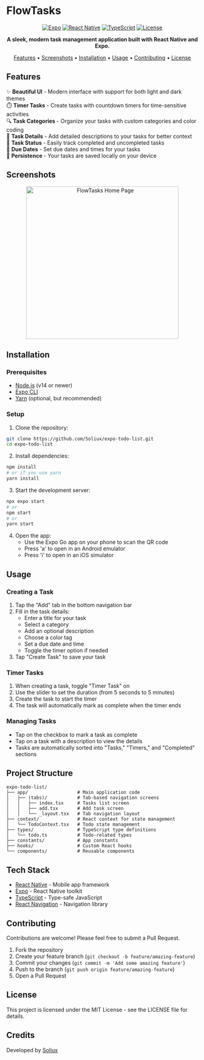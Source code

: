 # FlowTasks

<div align="center">

[![Expo](https://img.shields.io/badge/Expo-1B1F23?style=for-the-badge&logo=expo&logoColor=white)](https://expo.dev/)
[![React Native](https://img.shields.io/badge/React_Native-20232A?style=for-the-badge&logo=react&logoColor=61DAFB)](https://reactnative.dev/)
[![TypeScript](https://img.shields.io/badge/TypeScript-007ACC?style=for-the-badge&logo=typescript&logoColor=white)](https://www.typescriptlang.org/)
[![License](https://img.shields.io/badge/License-MIT-blue.svg?style=for-the-badge)](LICENSE)

**A sleek, modern task management application built with React Native and Expo.**

[Features](#features) •
[Screenshots](#screenshots) •
[Installation](#installation) •
[Usage](#usage) •
[Contributing](#contributing) •
[License](#license)

</div>

## Features

✨ **Beautiful UI** - Modern interface with support for both light and dark themes  
⏱️ **Timer Tasks** - Create tasks with countdown timers for time-sensitive activities  
🔍 **Task Categories** - Organize your tasks with custom categories and color coding  
📝 **Task Details** - Add detailed descriptions to your tasks for better context  
🔄 **Task Status** - Easily track completed and uncompleted tasks  
📅 **Due Dates** - Set due dates and times for your tasks  
💾 **Persistence** - Your tasks are saved locally on your device

## Screenshots

<div align="center">
  <img src="https://i.ibb.co/8gLZBGBt/SCR-20250327-elcs.png" alt="FlowTasks Home Page" width="400"/>
</div>

## Installation

### Prerequisites

- [Node.js](https://nodejs.org/) (v14 or newer)
- [Expo CLI](https://docs.expo.dev/get-started/installation/)
- [Yarn](https://yarnpkg.com/) (optional, but recommended)

### Setup

1. Clone the repository:

```bash
git clone https://github.com/Soliux/expo-todo-list.git
cd expo-todo-list
```

2. Install dependencies:

```bash
npm install
# or if you use yarn
yarn install
```

3. Start the development server:

```bash
npx expo start
# or
npm start
# or
yarn start
```

4. Open the app:
   - Use the Expo Go app on your phone to scan the QR code
   - Press 'a' to open in an Android emulator
   - Press 'i' to open in an iOS simulator

## Usage

### Creating a Task

1. Tap the "Add" tab in the bottom navigation bar
2. Fill in the task details:
   - Enter a title for your task
   - Select a category
   - Add an optional description
   - Choose a color tag
   - Set a due date and time
   - Toggle the timer option if needed
3. Tap "Create Task" to save your task

### Timer Tasks

1. When creating a task, toggle "Timer Task" on
2. Use the slider to set the duration (from 5 seconds to 5 minutes)
3. Create the task to start the timer
4. The task will automatically mark as complete when the timer ends

### Managing Tasks

- Tap on the checkbox to mark a task as complete
- Tap on a task with a description to view the details
- Tasks are automatically sorted into "Tasks," "Timers," and "Completed" sections

## Project Structure

```
expo-todo-list/
├── app/                  # Main application code
│   ├── (tabs)/           # Tab-based navigation screens
│   │   ├── index.tsx     # Tasks list screen
│   │   ├── add.tsx       # Add task screen
│   │   └── _layout.tsx   # Tab navigation layout
├── context/              # React context for state management
│   └── TodoContext.tsx   # Todo state management
├── types/                # TypeScript type definitions
│   └── todo.ts           # Todo-related types
├── constants/            # App constants
├── hooks/                # Custom React hooks
└── components/           # Reusable components
```

## Tech Stack

- [React Native](https://reactnative.dev/) - Mobile app framework
- [Expo](https://expo.dev/) - React Native toolkit
- [TypeScript](https://www.typescriptlang.org/) - Type-safe JavaScript
- [React Navigation](https://reactnavigation.org/) - Navigation library

## Contributing

Contributions are welcome! Please feel free to submit a Pull Request.

1. Fork the repository
2. Create your feature branch (`git checkout -b feature/amazing-feature`)
3. Commit your changes (`git commit -m 'Add some amazing feature'`)
4. Push to the branch (`git push origin feature/amazing-feature`)
5. Open a Pull Request

## License

This project is licensed under the MIT License - see the LICENSE file for details.

## Credits

Developed by [Soliux](https://github.com/Soliux)
